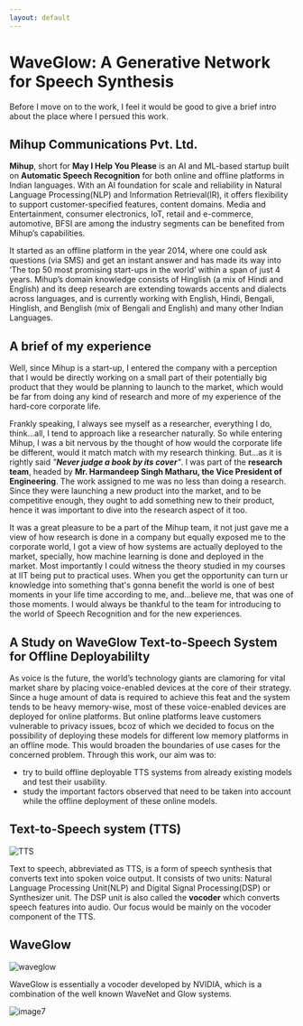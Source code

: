 ```yaml
---
layout: default
---
```


# WaveGlow: A Generative Network for Speech Synthesis
Before I move on to the work, I feel it would be good to give a brief intro about the place where I persued this work. 

## Mihup Communications Pvt. Ltd.
**Mihup**, short for **May I Help You Please** is an AI and ML-based startup built on **Automatic Speech Recognition** for both online and offline platforms in Indian languages. With an AI foundation for scale and reliability in Natural Language Processing(NLP) and Information Retrieval(IR), it offers flexibility to support customer-specified features, content domains. Media and Entertainment, consumer electronics, IoT, retail and e-commerce, automotive, BFSI are among the industry segments can be benefited from Mihup’s capabilities. 

It started as an offline platform in the year 2014, where one could ask questions (via SMS) and get an instant answer and has made its way into ‘The top 50 most promising start-ups in the world’ within a span of just 4 years. Mihup’s domain knowledge consists of Hinglish (a mix of Hindi and English) and its deep research are extending towards accents and dialects across languages, and is currently working with English, Hindi, Bengali, Hinglish, and Benglish (mix of Bengali and English) and many other Indian Languages.

## A brief of my experience
Well, since Mihup is a start-up, I entered the company with a perception that I would be directly working on a small part of their potentially big product that they would be planning to launch to the market, which would be far from doing any kind of research and more of my experience of the hard-core corporate life. 

Frankly speaking, I always see myself as a researcher, everything I do, think...all, I tend to approach like a researcher naturally. So while entering Mihup, I was a bit nervous by the thought of how would the corporate life be different, would it match match with my research thinking. But...as it is rightly said *"**Never judge a book by its cover**"*. I was part of the **research team**, headed by **Mr. Harmandeep Singh Matharu, the Vice President of Engineering**. The work assigned to me was no less than doing a research. Since they were launching a new product into the market, and to be competitive enough, they ought to add something new to their product, hence it was important to dive into the research aspect of it too. 

It was a great pleasure to be a part of the Mihup team, it not just gave me a view of how research is done in a company but equally exposed me to the corporate world, I got a view of how systems are actually deployed to the market, specially, how machine learning is done and deployed in the market. Most importantly I could witness the theory studied in my courses at IIT being put to practical uses. When you get the opportunity can turn ur knowledge into something that's gonna benefit the world is one of best moments in your life time according to me, and...believe me, that was one of those moments. I would always be thankful to the team for introducing to the world of Speech Recognition and for the new experiences. 

## A Study on WaveGlow Text-to-Speech System for Offline Deployabililty
As voice is the future, the world’s technology giants are clamoring for vital market share by placing voice-enabled devices at the core of their strategy. Since a huge amount of data is required to achieve this feat and the system tends to be heavy memory-wise, most of these voice-enabled devices are deployed for online platforms. But online platforms leave customers vulnerable to privacy issues, bcoz of which we decided to focus on the possibility of deploying these models for different low memory platforms in an offline mode. This would broaden the boundaries of use cases for the concerned problem. Through this work, our aim was to:
* try to build offline deployable TTS systems from already existing models and test their usability.
* study the important factors observed that need to be taken into account while the offline deployment of these online models.

## Text-to-Speech system (TTS)
![TTS](https://user-images.githubusercontent.com/35024433/69430873-89e72280-0d5c-11ea-8ebe-682edf0568ff.png)

Text to speech, abbreviated as TTS, is a form of speech synthesis that converts text into spoken voice output. It consists of two units: Natural Language Processing Unit(NLP) and Digital Signal Processing(DSP) or Synthesizer unit. The DSP unit is also called the **vocoder** which converts speech features into audio. Our focus would be mainly on the vocoder component of the TTS.

## WaveGlow
![waveglow](https://user-images.githubusercontent.com/35024433/69430979-be5ade80-0d5c-11ea-8867-78cafb7261cf.png)

WaveGlow is essentially a vocoder developed by NVIDIA, which is a combination of the well known WaveNet and Glow systems.

![image7](https://user-images.githubusercontent.com/35024433/69431142-24dffc80-0d5d-11ea-856a-89f6962f7956.png)
